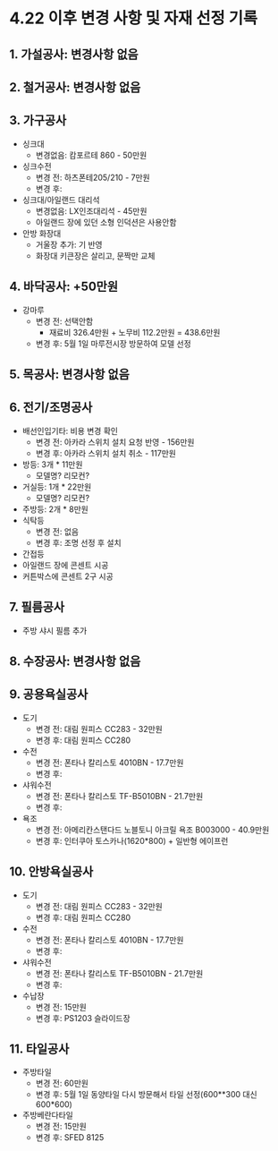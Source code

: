 # 4.22 이후 변경 사항 및 자재 선정 기록

## 1. 가설공사: 변경사항 없음

## 2. 철거공사: 변경사항 없음

## 3. 가구공사
- 싱크대
  - 변경없음: 캄포르테 860 - 50만원
- 싱크수전
  - 변경 전: 하츠폰테205/210 - 7만원
  - 변경 후:
- 싱크대/아일랜드 대리석
  - 변경없음: LX인조대리석 - 45만원
  - 아일랜드 장에 있던 소형 인덕션은 사용안함
- 안방 화장대
  - 거울장 추가: 기 반영
  - 화장대 키큰장은 살리고, 문짝만 교체

## 4. 바닥공사: +50만원
- 강마루
  - 변경 전: 선택안함
    - 재료비 326.4만원 + 노무비 112.2만원 = 438.6만원
  - 변경 후: 5월 1일 마루전시장 방문하여 모델 선정
   
## 5. 목공사: 변경사항 없음

## 6. 전기/조명공사
- 배선인입기타: 비용 변경 확인
  - 변경 전: 아카라 스위치 설치 요청 반영 - 156만원
  - 변경 후: 아카라 스위치 설치 취소 - 117만원
- 방등: 3개 * 11만원
  - 모델명? 리모컨?
- 거실등: 1개 * 22만원
  - 모델명? 리모컨?
- 주방등: 2개 * 8만원
- 식탁등
  - 변경 전: 없음
  - 변경 후: 조명 선정 후 설치
- 간접등
- 아일랜드 장에 콘센트 시공
- 커튼박스에 콘센트 2구 시공

## 7. 필름공사
- 주방 샤시 필름 추가

## 8. 수장공사: 변경사항 없음

## 9. 공용욕실공사
- 도기
  - 변경 전: 대림 원피스 CC283 - 32만원
  - 변경 후: 대림 원피스 CC280
- 수전
  - 변경 전: 폰타나 칼리스토 4010BN - 17.7만원
  - 변경 후: 
- 샤워수전
  - 변경 전: 폰타나 칼리스토 TF-B5010BN - 21.7만원
  - 변경 후:
- 욕조
  - 변경 전: 아메리칸스탠다드 노블토니 아크릴 욕조 B003000 - 40.9만원
  - 변경 후: 인터쿠아 토스카나(1620*800) + 일반형 에이프런
 
## 10. 안방욕실공사
- 도기
  - 변경 전: 대림 원피스 CC283 - 32만원
  - 변경 후: 대림 원피스 CC280
- 수전
  - 변경 전: 폰타나 칼리스토 4010BN - 17.7만원
  - 변경 후: 
- 샤워수전
  - 변경 전: 폰타나 칼리스토 TF-B5010BN - 21.7만원
  - 변경 후:
- 수납장
  - 변경 전: 15만원
  - 변경 후: PS1203 슬라이드장
 
## 11. 타일공사
- 주방타일
  - 변경 전: 60만원
  - 변경 후: 5월 1일 동양타일 다시 방문해서 타일 선정(600**300 대신 600*600)
- 주방베란다타일
  - 변경 전: 15만원
  - 변경 후: SFED 8125
